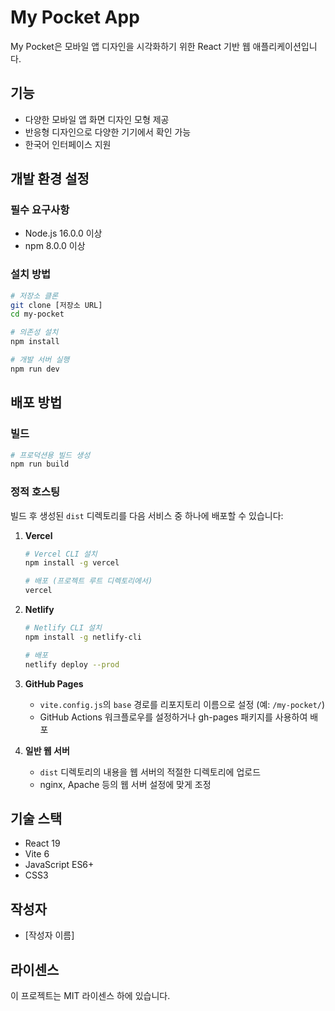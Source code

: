 # My Pocket App

My Pocket은 모바일 앱 디자인을 시각화하기 위한 React 기반 웹 애플리케이션입니다.

## 기능

- 다양한 모바일 앱 화면 디자인 모형 제공
- 반응형 디자인으로 다양한 기기에서 확인 가능
- 한국어 인터페이스 지원

## 개발 환경 설정

### 필수 요구사항

- Node.js 16.0.0 이상
- npm 8.0.0 이상

### 설치 방법

```bash
# 저장소 클론
git clone [저장소 URL]
cd my-pocket

# 의존성 설치
npm install

# 개발 서버 실행
npm run dev
```

## 배포 방법

### 빌드

```bash
# 프로덕션용 빌드 생성
npm run build
```

### 정적 호스팅

빌드 후 생성된 `dist` 디렉토리를 다음 서비스 중 하나에 배포할 수 있습니다:

1. **Vercel**
   ```bash
   # Vercel CLI 설치
   npm install -g vercel
   
   # 배포 (프로젝트 루트 디렉토리에서)
   vercel
   ```

2. **Netlify**
   ```bash
   # Netlify CLI 설치
   npm install -g netlify-cli
   
   # 배포
   netlify deploy --prod
   ```

3. **GitHub Pages**
   - `vite.config.js`의 `base` 경로를 리포지토리 이름으로 설정 (예: `/my-pocket/`)
   - GitHub Actions 워크플로우를 설정하거나 gh-pages 패키지를 사용하여 배포

4. **일반 웹 서버**
   - `dist` 디렉토리의 내용을 웹 서버의 적절한 디렉토리에 업로드
   - nginx, Apache 등의 웹 서버 설정에 맞게 조정

## 기술 스택

- React 19
- Vite 6
- JavaScript ES6+
- CSS3

## 작성자

- [작성자 이름]

## 라이센스

이 프로젝트는 MIT 라이센스 하에 있습니다.
